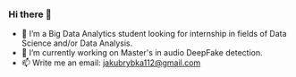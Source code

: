 ### Hi there 👋

- 🔭 I’m a Big Data Analytics student looking for internship in fields of Data Science and/or Data Analysis.
- 🌱 I’m currently working on Master's in audio DeepFake detection.
- 📫 Write me an email: jakubrybka112@gmail.com
